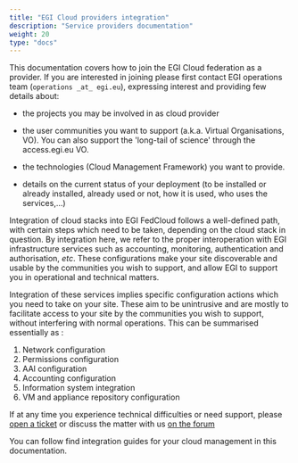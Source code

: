 ```yaml
---
title: "EGI Cloud providers integration"
description: "Service providers documentation"
weight: 20
type: "docs"
---
```


This documentation covers how to join the EGI Cloud federation as a provider.
If you are interested in joining please first contact EGI operations team
(``operations _at_ egi.eu``), expressing interest and providing few details about:

* the projects you may be involved in as cloud provider

* the user communities you want to support (a.k.a. Virtual Organisations, VO).
  You can also support the 'long-tail of science' through the access.egi.eu VO.

* the technologies (Cloud Management Framework) you want to provide.

* details on the current status of your deployment (to be installed or already
  installed, already used or not, how it is used, who uses the services,...)

Integration of cloud stacks into EGI FedCloud follows a well-defined
path, with certain steps which need to be taken, depending on the cloud
stack in question. By integration here, we refer to the proper
interoperation with EGI infrastructure services such as accounting,
monitoring, authentication and authorisation, *etc*. These
configurations make your site discoverable and usable by the communities
you wish to support, and allow EGI to support you in operational and
technical matters.

Integration of these services implies specific configuration actions
which you need to take on your site. These aim to be unintrusive and are
mostly to facilitate access to your site by the communities you wish to
support, without interfering with normal operations. This can be
summarised essentially as :

1.  Network configuration
1.  Permissions configuration
1.  AAI configuration
1.  Accounting configuration
1.  Information system integration
1.  VM and appliance repository configuration

If at any time you experience technical difficulties or need support,
please [open a ticket](https://ggus.eu) or discuss the matter with us
[on the forum](https://community.egi.eu)

You can follow find integration guides for your cloud management in this
documentation.
